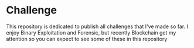 # Challenge

This repository is dedicated to publish all challenges that I've made so far.
I enjoy Binary Exploitation and Forensic, but recently Blockchain get my attention so you can expect to see some of these in this repository
